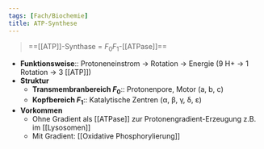 ```yaml
---
tags: [Fach/Biochemie]
title: ATP-Synthese
---
```


> ==[[ATP]]-Synthase = $F_{0}F_{1}$-[[ATPase]]==
- **Funktionsweise**:: Protoneneinstrom → Rotation → Energie (9 H+ → 1 Rotation → 3 [[ATP]])
- **Struktur**
	- **Transmembranbereich $F_{0}$**:: Protonenpore, Motor (a, b, c)
	- **Kopfbereich $F_{1}$**:: Katalytische Zentren (α, β, γ, δ, ε)
- **Vorkommen**
	- Ohne Gradient als [[ATPase]] zur Protonengradient-Erzeugung z.B. im [[Lysosomen]]
	- Mit Gradient: [[Oxidative Phosphorylierung]]